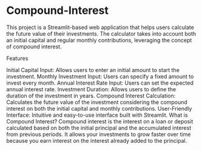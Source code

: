 # Compound-Interest
This project is a Streamlit-based web application that helps users calculate the future value of their investments. The calculator takes into account both an initial capital and regular monthly contributions, leveraging the concept of compound interest.  

Features  

Initial Capital Input: Allows users to enter an initial amount to start the investment.
Monthly Investment Input: Users can specify a fixed amount to invest every month.
Annual Interest Rate Input: Users can set the expected annual interest rate.
Investment Duration: Allows users to define the duration of the investment in years.
Compound Interest Calculation: Calculates the future value of the investment considering the compound interest on both the initial capital and monthly contributions.
User-Friendly Interface: Intuitive and easy-to-use interface built with Streamlit.
What is Compound Interest?
Compound interest is the interest on a loan or deposit calculated based on both the initial principal and the accumulated interest from previous periods. It allows your investments to grow faster over time because you earn interest on the interest already added to the principal.
